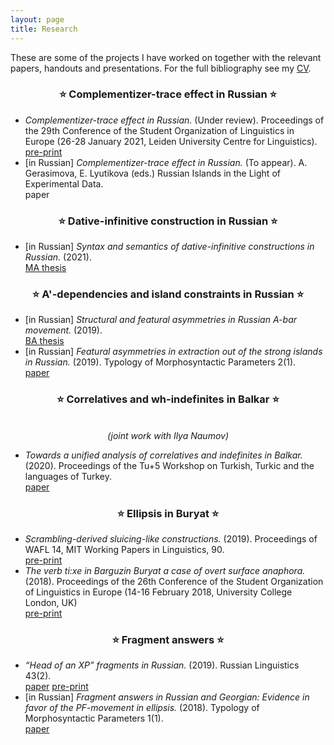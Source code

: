 ```yaml
---
layout: page
title: Research
---
```


These are some of the projects I have worked on together with the relevant papers, handouts and presentations. For the full bibliography see my <a href="{{ site.baseurl }}/files/morgunova_cv.pdf" class="pdf">CV</a>.

<center><h3> &#11088; Complementizer-trace effect in Russian &#11088; </h3> </center>

<ul>
<li><i>Complementizer-trace effect in Russian.</i> (Under review). Proceedings of the 29th Conference of the Student Organization of Linguistics in Europe (26-28 January 2021, Leiden University Centre for Linguistics). <br> <a href="{{ site.baseurl }}/files/console29-first-morgunova.pdf" class="pdf">pre-print</a> </li>
<li>[in Russian] <i>Complementizer-trace effect in Russian.</i> (To appear). A. Gerasimova, E. Lyutikova (eds.) Russian Islands in the Light of Experimental Data. <br> paper </li>
</ul>

<center><h3> &#11088; Dative-infinitive construction in Russian &#11088; </h3></center>

<ul>
<li> [in Russian] <i>Syntax and semantics of dative-infinitive constructions in Russian.</i> (2021). <br> <a href="{{ site.baseurl }}/files/morgunova_MA_thesis.pdf" class="pdf">MA thesis</a> </li>
</ul>

<center><h3> &#11088; A'-dependencies and island constraints in Russian &#11088; </h3></center>

<ul>
<li> [in Russian] <i>Structural and featural asymmetries in Russian A-bar movement.</i> (2019). <br> <a href="{{ site.baseurl }}/files/morgunova_BA_thesis.pdf" class="pdf">BA thesis</a> </li>
<li> [in Russian] <i>Featural asymmetries in extraction out of the strong islands in Russian.</i> (2019). Typology of Morphosyntactic Parameters 2(1). <br> <a href="http://tmp.sc/application/files/6315/7781/8055/Morgunova-2019-2-1.pdf" class="pdf">paper</a> </li>
</ul>


<center><h3> &#11088; Correlatives and wh-indefinites in Balkar &#11088; </h3> <br> <i>(joint work with Ilya Naumov)</i></center>

<ul>
<li> <i>Towards a unified analysis of correlatives and indefinites in Balkar.</i> (2020). Proceedings of the Tu+5 Workshop on Turkish, Turkic and the languages of Turkey. <br> <a href="{{ site.baseurl }}/files/morgunova_naumov_correlatives_wh_indef_2020.pdf" class="pdf">paper</a> </li>
</ul>

<center><h3> &#11088; Ellipsis in Buryat &#11088; </h3></center>

<ul>
<li> <i>Scrambling-derived sluicing-like constructions.</i> (2019). Proceedings of WAFL 14, MIT Working Papers in Linguistics, 90. <br>  <a href="{{ site.baseurl }}/files/morgunova_wafl_14.pdf" class="pdf">pre-print</a></li>

<li> <i>The verb ti:xe in Barguzin Buryat a case of overt surface anaphora.</i> (2018). Proceedings of the 26th Conference  of the Student Organization of Linguistics in Europe (14-16 February 2018, University College London, UK) <br> <a href="{{ site.baseurl }}/files/console26-final-morgunova.pdf" class="pdf">pre-print</a> </li>
</ul>

<center><h3> &#11088; Fragment answers &#11088; </h3></center>

<ul>
<li><i>“Head of an XP” fragments in Russian.</i> (2019). Russian Linguistics 43(2). <br> <a href="https://link.springer.com/article/10.1007/s11185-019-09212-y" class="pdf">paper</a> <a href="{{ site.baseurl }}/files/“Head of an XP” fragments in Russian.pdf" class="pdf">pre-print</a> </li>
<li>[in Russian] <i>Fragment answers in Russian and Georgian: Evidence in favor of the PF-movement in ellipsis.</i> (2018). Typology of Morphosyntactic Parameters 1(1). <br> <a href="http://tmp.sc/application/files/7215/5768/7206/Morgunova-2018-1-1.pdf" class="pdf">paper</a> </li>
</ul>


